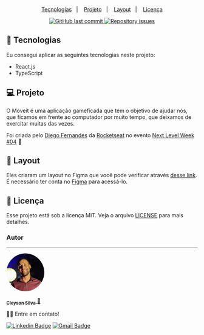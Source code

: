 <!-- <h1 align="center">
  <img alt="Logo do Moveit" title="Moveit" src=".github/logo.svg" width="220px" />
</h1> -->

<p align="center">
  <a href="#-tecnologias">Tecnologias</a>&nbsp;&nbsp;&nbsp;|&nbsp;&nbsp;&nbsp;
  <a href="#-projeto">Projeto</a>&nbsp;&nbsp;&nbsp;|&nbsp;&nbsp;&nbsp;
  <a href="#-layout">Layout</a>&nbsp;&nbsp;&nbsp;|&nbsp;&nbsp;&nbsp;
  <a href="#memo-licença">Licença</a>
</p>

<p align="center">
  <a href="https://github.com/cleysonsilvame/moveit/commits/main">
    <img alt="GitHub last commit" src="https://img.shields.io/github/last-commit/cleysonsilvame/moveit.svg">
  </a>

  <a href="https://github.com/cleysonsilvame/moveit/issues">
    <img alt="Repository issues" src="https://img.shields.io/github/issues/cleysonsilvame/moveit.svg">
  </a>
</p>

<!-- <p float="center">
  <img alt="App Moveit" src=".github/iframe-notebook.png" width="75%" >
</p> -->

## 🚀 Tecnologias

Eu consegui aplicar as seguintes tecnologias neste projeto:

- React.js
- TypeScript

## 💻 Projeto

O Moveit é uma aplicação gameficada que tem o objetivo de ajudar nós, que ficamos em frente ao computador por muito tempo, que deixamos de exercitar muitas das vezes.

Foi criada pelo [Diego Fernandes](https://github.com/diego3g) da [Rocketseat](https://github.com/rocketseat-education) no evento [Next Level Week #04](https://github.com/rocketseat-education) 🦾

## 🔖 Layout

Eles criaram um layout no Figma que você pode verificar através [desse link](https://www.figma.com/file/ge20pu3ofMOKoliUyKx1Nl/Move.it-1.0/duplicate). É necessário ter conta no [Figma](https://figma.com) para acessá-lo.

## :memo: Licença

Esse projeto está sob a licença MIT. Veja o arquivo [LICENSE](LICENSE) para mais detalhes.

### Autor

---

<a href="https://github.com/cleysonsilvame/" title="Cleyson Silva">
 <img style="border-radius: 50%;" src="https://raw.githubusercontent.com/cleysonsilvame/cleysonsilvame/master/.github/cleyson-rounded.png" width="100px;" alt="Cleyson Silva">
 <br />

<sub><b>Cleyson Silva</b></sub> 🚀</a>

👋🏽 Entre em contato!

[![Linkedin Badge](https://img.shields.io/badge/-Cleyson_Silva-blue?style=flat-square&logo=Linkedin&logoColor=white&link=https://www.linkedin.com/in/tgmarinho/)](https://www.linkedin.com/in/cleyson-silva-639b01188/) [![Gmail Badge](https://img.shields.io/badge/-cleysonsilva.me@gmail.com-c14438?style=flat-square&logo=Gmail&logoColor=white&link=mailto:cleysonsilva.me@gmail.com)](mailto:cleysonsilva.me@gmail.com)
